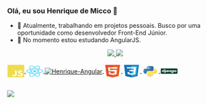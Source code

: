 ### Olá, eu sou Henrique de Micco 👋


- 🔭 Atualmente, trabalhando em projetos pessoais. Busco por uma oportunidade como desenvolvedor Front-End Júnior.
- 🌱 No momento estou estudando AngularJS.


<div align="center">
  <a href="https://github.com/henriquedemicco">
  <img height="180em" src="https://github-readme-stats.vercel.app/api?username=henriquedemicco&show_icons=true&theme=dracula&include_all_commits=true&count_private=true"/>
  <img height="180em" src="https://github-readme-stats.vercel.app/api/top-langs/?username=henriquedemicco&layout=compact&langs_count=7&theme=dracula"/>
</div>
  
 <div style="display: inline_block"><br>
  <img align="center" alt="Henrique-Js" height="30" width="40" src="https://raw.githubusercontent.com/devicons/devicon/master/icons/javascript/javascript-plain.svg">
  <img align="center" alt="Henrique-React" height="30" width="40" src="https://raw.githubusercontent.com/devicons/devicon/master/icons/react/react-original.svg">
  <img align="center" alt="Henrique-Angular" height="30" width="30" src="https://cdn.freebiesupply.com/logos/large/2x/angular-icon-logo-png-transparent.png">
  <img align="center" alt="Henrique-HTML" height="30" width="40" src="https://raw.githubusercontent.com/devicons/devicon/master/icons/html5/html5-original.svg">
  <img align="center" alt="Henrique-CSS" height="30" width="40" src="https://raw.githubusercontent.com/devicons/devicon/master/icons/css3/css3-original.svg">
  <img align="center" alt="Henrique-Python" height="30" width="40" src="https://raw.githubusercontent.com/devicons/devicon/master/icons/python/python-original.svg">
  <img align="center" alt="Henrique-Django" height="30" width="40" src="https://raw.githubusercontent.com/devicons/devicon/master/icons/django/django-original.svg">
</div>

 ##
 
<div> 
  <a href="https://www.linkedin.com/in/henrique-de-micco-113a8977/" target="_blank"><img src="https://img.shields.io/badge/-LinkedIn-%230077B5?style=for-the-badge&logo=linkedin&logoColor=white" target="_blank"></a> 
 
<!--  ![Snake animation](https://github.com/henriquedemicco/henriquedemicco/blob/output/github-contribution-grid-snake.svg)
 -->
</div>
